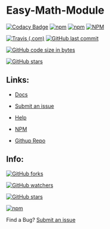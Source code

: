 # Easy-Math-Module
[![Codacy Badge](https://api.codacy.com/project/badge/Grade/1637c70d09e3476d8d09b9ed80c6c734)](https://app.codacy.com/app/Gninoskcaj/easy-math-module?utm_source=github.com&utm_medium=referral&utm_content=Gninoskcaj/easy-math-module&utm_campaign=Badge_Grade_Settings)
[![npm](https://img.shields.io/npm/v/easy-math-module.svg?color=green&label=version)](https://github.com/Gninoskcaj/easy-math-module/releases)
[![npm](https://img.shields.io/npm/v/easy-math-module.svg?color=green&label=npm)](https://www.npmjs.com/package/easy-math-module)
[![NPM](https://img.shields.io/npm/l/easy-math-module.svg)](https://angular.io/license)

[![Travis (.com)](https://img.shields.io/travis/com/gninoskcaj/easy-math-module.svg)](https://travis-ci.com/Gninoskcaj/easy-math-module/builds/112863753)
[![GitHub last commit](https://img.shields.io/github/last-commit/gninoskcaj/easy-math-module.svg)](https://github.com/Gninoskcaj/easy-math-module/commits/master)

[![GitHub code size in bytes](https://img.shields.io/github/languages/code-size/gninoskcaj/easy-math-module.svg)](https://github.com/Gninoskcaj/easy-math-module)

[![GitHub stars](https://img.shields.io/github/stars/gninoskcaj/easy-math-module.svg?color=green)](https://github.com/Gninoskcaj/easy-math-module)

## Links: 

- [Docs](https://gninoskcaj.github.io/easy-math-module/tableofcontents.html)

- [Submit an issue](https://github.com/Gninoskcaj/easy-math-module/issues/new/choose)

- [Help](https://gninoskcaj.github.io/easy-math-module/contact.md)

- [NPM](https://www.npmjs.com/package/easy-math-module)

- [Githup Repo](https://github.com/Gninoskcaj/easy-math-module)

## Info:

 [![GitHub forks](https://img.shields.io/github/forks/gninoskcaj/easy-math-module.svg?style=social)](https://github.com/Gninoskcaj/easy-math-module/network/members)

 [![GitHub watchers](https://img.shields.io/github/watchers/gninoskcaj/easy-math-module.svg?style=social)](https://github.com/Gninoskcaj/easy-math-module/watchers)

 [![GitHub stars](https://img.shields.io/github/stars/gninoskcaj/easy-math-module.svg?style=social)](https://github.com/Gninoskcaj/easy-math-module/stargazers)

 [![npm](https://img.shields.io/npm/dw/easy-math-module.svg?style=social)](https://www.npmjs.com/package/easy-math-module)



Find a Bug?
[Submit an issue](https://github.com/Gninoskcaj/easy-math-module/issues/new/choose)
